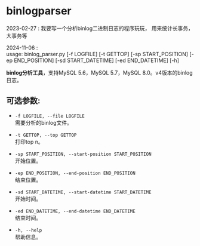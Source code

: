 # binlogparser
2023-02-27 : 我要写一个分析binlog二进制日志的程序玩玩， 用来统计长事务， 大事务等

2024-11-06 :  
usage: binlog_parser.py [-f LOGFILE] [-t GETTOP] [-sp START_POSITION] [-ep END_POSITION] [-sd START_DATETIME] [-ed END_DATETIME] [-h]

  
  
**binlog分析工具**，支持MySQL 5.6，MySQL 5.7，MySQL 8.0。v4版本的binlog日志。  
  
## 可选参数:  
  
- `-f LOGFILE, --file LOGFILE`  
  需要分析的binlog文件。  
  
- `-t GETTOP, --top GETTOP`  
  打印top n。  
  
- `-sp START_POSITION, --start-position START_POSITION`  
  开始位置。  
  
- `-ep END_POSITION, --end-position END_POSITION`  
  结束位置。  
  
- `-sd START_DATETIME, --start-datetime START_DATETIME`  
  开始时间。  
  
- `-ed END_DATETIME, --end-datetime END_DATETIME`  
  结束时间。  
  
- `-h, --help`  
  帮助信息。
